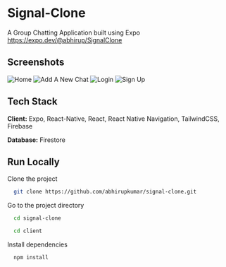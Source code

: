 # Signal-Clone

A Group Chatting Application built using Expo
https://expo.dev/@abhirup/SignalClone

## Screenshots

![Home](/screenshots/home.jpg)
![Add A New Chat](/screenshots/addchat.jpg)
![Login](/screenshots/login.jpg)
![Sign Up](/screenshots/signup.jpg)

## Tech Stack

**Client:** Expo, React-Native, React, React Native Navigation, TailwindCSS, Firebase

**Database:** Firestore

## Run Locally

Clone the project

```bash
  git clone https://github.com/abhirupkumar/signal-clone.git
```

Go to the project directory

```bash
  cd signal-clone
```

```bash
  cd client
```

Install dependencies

```bash
  npm install
```
